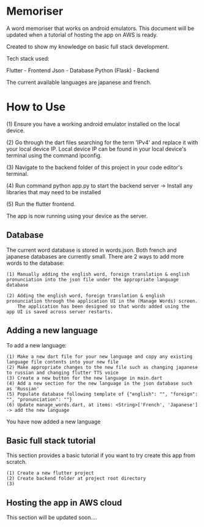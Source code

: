 # Memoriser

A word memoriser that works on android emulators. This document will be updated when a tutorial of hosting the app on AWS is ready.

Created to show my knowledge on basic full stack development.

Tech stack used:

Flutter - Frontend
Json - Database
Python (Flask) - Backend

The current available languages are japanese and french.


# How to Use

(1) Ensure you have a working android emulator installed on the local device.

(2) Go through the dart files searching for the term 'IPv4' and replace it with your local device IP.
    Local device IP can be found in your local device's terminal using the command ipconfig.

(3) Navigate to the backend folder of this project in your code editor's terminal.

(4) Run command python app.py to start the backend server -> Install any libraries that may need to be installed

(5) Run the flutter frontend.

The app is now running using your device as the server.

## Database 

The current word database is stored in words.json. Both french and japanese databases are currently small.
There are 2 ways to add more words to the database:

    (1) Manually adding the english word, foreign translation & english pronunciation into the json file under the appropriate language database

    (2) Adding the english word, foreign translation & english pronunciation through the application UI in the (Manage Words) screen.
        The application has been designed so that words added using the app UI is saved across server restarts.



## Adding a new language

To add a new language:

    (1) Make a new dart file for your new language and copy any existing language file contents into your new file
    (2) Make appropriate changes to the new file such as changing japanese to russian and changing flutter TTS voice
    (3) Create a new button for the new language in main.dart
    (4) Add a new section for the new language in the json database such as 'Russian'
    (5) Populate database following template of {"english": "", "foreign": "", "pronunciation": ""}
    (6) Update manage_words.dart, at items: <String>['French', 'Japanese'] -> add the new language

You have now added a new language

## Basic full stack tutorial ##
This section provides a basic tutorial if you want to try create this app from scratch.

    (1) Create a new flutter project
    (2) Create backend folder at project root directory
    (3) 

## Hosting the app in AWS cloud ##
This section will be updated soon....